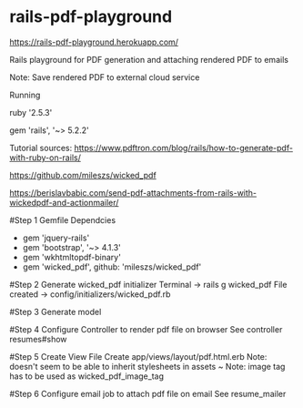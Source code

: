 # rails-pdf-playground

https://rails-pdf-playground.herokuapp.com/

Rails playground for PDF generation and attaching rendered PDF to emails

Note: Save rendered PDF to external cloud service


Running

ruby '2.5.3'

gem 'rails', '~> 5.2.2'

Tutorial sources: 
https://www.pdftron.com/blog/rails/how-to-generate-pdf-with-ruby-on-rails/

https://github.com/mileszs/wicked_pdf

https://berislavbabic.com/send-pdf-attachments-from-rails-with-wickedpdf-and-actionmailer/

#Step 1 Gemfile Dependcies
- gem 'jquery-rails'
- gem 'bootstrap', '~> 4.1.3'
- gem 'wkhtmltopdf-binary'
- gem 'wicked_pdf', github: 'mileszs/wicked_pdf'


#Step 2 Generate wicked_pdf initializer
Terminal -> rails g wicked_pdf
File created -> config/initializers/wicked_pdf.rb


#Step 3 Generate model


#Step 4 Configure Controller to render pdf file on browser
See controller resumes#show


#Step 5 Create View File
Create app/views/layout/pdf.html.erb 
Note: doesn't seem to be able to inherit stylesheets in assets ~
Note: image tag has to be used as wicked_pdf_image_tag


#Step 6 Configure email job to attach pdf file on email
See resume_mailer
